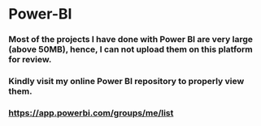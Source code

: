 # Power-BI
### Most of the projects I have done with Power BI are very large (above 50MB), hence, I can not upload them on this platform for review. 
### Kindly visit my online Power BI repository to properly view them.

### https://app.powerbi.com/groups/me/list

